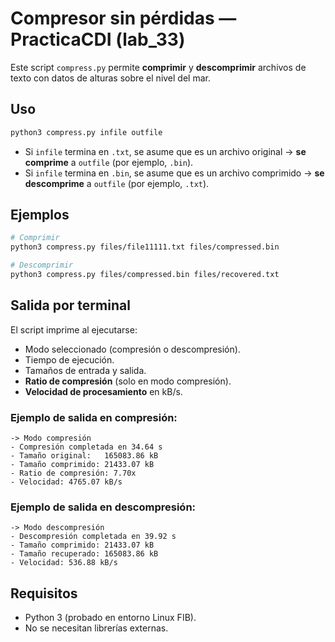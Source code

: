 # Compresor sin pérdidas — PracticaCDI (lab_33)

Este script `compress.py` permite **comprimir** y **descomprimir** archivos de texto con datos de alturas sobre el nivel del mar.

## Uso

```bash
python3 compress.py infile outfile
````

* Si `infile` termina en `.txt`, se asume que es un archivo original → **se comprime** a `outfile` (por ejemplo, `.bin`).
* Si `infile` termina en `.bin`, se asume que es un archivo comprimido → **se descomprime** a `outfile` (por ejemplo, `.txt`).

## Ejemplos

```bash
# Comprimir
python3 compress.py files/file11111.txt files/compressed.bin

# Descomprimir
python3 compress.py files/compressed.bin files/recovered.txt
```

## Salida por terminal

El script imprime al ejecutarse:

* Modo seleccionado (compresión o descompresión).
* Tiempo de ejecución.
* Tamaños de entrada y salida.
* **Ratio de compresión** (solo en modo compresión).
* **Velocidad de procesamiento** en kB/s.

### Ejemplo de salida en compresión:

```
-> Modo compresión
- Compresión completada en 34.64 s
- Tamaño original:   165083.86 kB
- Tamaño comprimido: 21433.07 kB
- Ratio de compresión: 7.70x
- Velocidad: 4765.07 kB/s
```

### Ejemplo de salida en descompresión:

```
-> Modo descompresión
- Descompresión completada en 39.92 s
- Tamaño comprimido: 21433.07 kB
- Tamaño recuperado: 165083.86 kB
- Velocidad: 536.88 kB/s
```

## Requisitos

* Python 3 (probado en entorno Linux FIB).
* No se necesitan librerías externas.
